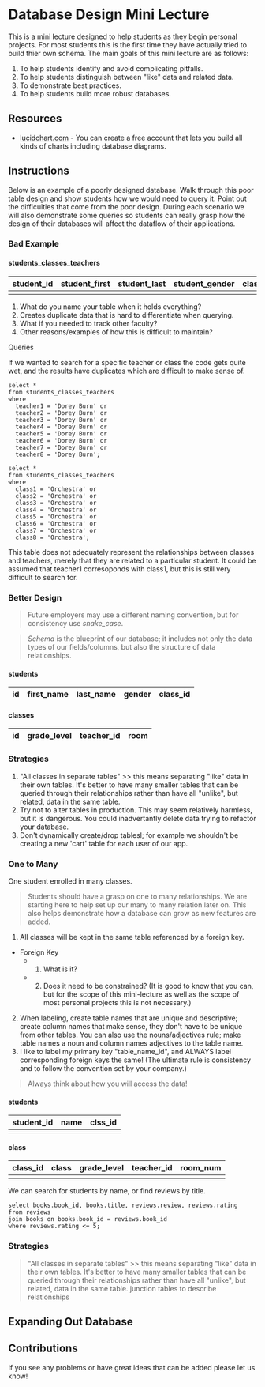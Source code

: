 # Database Design Mini Lecture
This is a mini lecture designed to help students as they begin personal projects. For most students this is the first time they have actually tried to build thier own schema. The main goals of this mini lecture are as follows:

1. To help students identify and avoid complicating pitfalls. 
2. To help students distinguish between "like" data and related data.
3. To demonstrate best practices.
4. To help students build more robust databases.

## Resources
* [lucidchart.com](https://lucidchart.com/) - You can create a free account that lets you build all kinds of charts including database diagrams.

## Instructions
Below is an example of a poorly designed database. Walk through this poor table design and show students how we would need to query it. Point out the difficulties that come from the poor design.  During each scenario we will also demonstrate some queries so students can really grasp how the design of their databases will affect the dataflow of their applications.


### Bad Example 
  #### students_classes_teachers
  | student_id  | student_first | student_last | student_gender | class1 | class2 | class3 | class4 | class5 | teacher1 | teacher2 | teacher3 | teacher4 | teacher5 |
  | ----------- | ------------- | ------------ | -------------- | ------ | ------ | ------ | ------ | ------ | -------- | -------- | -------- | -------- | -------- |   
  |             |               |              |                |        |        |        |        |        |          |          |          |          |          |
  1. What do you name your table when it holds everything?
  2. Creates duplicate data that is hard to differentiate when querying.
  3. What if you needed to track other faculty?
  4. Other reasons/examples of how this is difficult to maintain?


  Queries

  If we wanted to search for a specific teacher or class the code gets quite wet, and the results have duplicates which are difficult to make sense of. 
  ```
  select * 
  from students_classes_teachers
  where 
    teacher1 = 'Dorey Burn' or 
    teacher2 = 'Dorey Burn' or
    teacher3 = 'Dorey Burn' or
    teacher4 = 'Dorey Burn' or
    teacher5 = 'Dorey Burn' or
    teacher6 = 'Dorey Burn' or
    teacher7 = 'Dorey Burn' or
    teacher8 = 'Dorey Burn';
  ```
  ```
  select * 
  from students_classes_teachers
  where 
    class1 = 'Orchestra' or
    class2 = 'Orchestra' or
    class3 = 'Orchestra' or
    class4 = 'Orchestra' or
    class5 = 'Orchestra' or
    class6 = 'Orchestra' or
    class7 = 'Orchestra' or
    class8 = 'Orchestra';
  ```
  This table does not adequately represent the relationships between classes and teachers, merely that they are related to a particular student. It could be assumed that teacher1 corresoponds with class1, but this is still very difficult to search for. 

### Better Design
> Future employers may use a different naming convention, but for consistency use _snake\_case_.

> *Schema* is the blueprint of our database; it includes not only the data types of our fields/columns, but also the structure of data relationships.

  #### students
  | id  | first_name | last_name | gender | class_id |
  | --- | ---------- | --------- | ------ | -------- |

  #### classes
  | id | grade_level | teacher_id | room |
  | -- | ----------- | ---------- | ---- |
### Strategies
1. "All classes in separate tables" >> this means separating "like" data in their own tables. It's better to have many smaller tables that can be queried through their relationships rather than have all "unlike", but related, data in the same table.
2. Try not to alter tables in production. This may seem relatively harmless, but it is dangerous. You could inadvertantly delete data trying to refactor your database.
3. Don't dynamically create/drop tablesl; for example we shouldn't be creating a new 'cart' table for each user of our app.

### One to Many
  One student enrolled in many classes.
  > Students should have a grasp on one to many relationships. We are starting here to help set up our many to many relation later on. This also helps demonstrate how a database can grow as new features are added.

  1. All classes will be kept in the same table referenced by a foreign key.
  * Foreign Key
    - 1. What is it?
    - 2. Does it need to be constrained? (It is good to know that you can, but for the scope of this mini-lecture as well as the scope of most personal projects this is not necessary.)
  2. When labeling, create table names that are unique and descriptive; create column names that make sense, they don't have to be unique from other tables. You can also use the nouns/adjectives rule; make table names a noun and column names adjectives to the table name.   
  3. I like to label my primary key "table_name_id", and ALWAYS label corresponding foreign keys the same! (The ultimate rule is consistency and to follow the convention set by your company.)
> Always think about how you will access the data!

  #### students
  | student_id  | name | clss_id |
  | ----------- | ---- | ------- |
  |             |      |         |
  #### class
  | class_id  | class | grade_level | teacher_id | room_num |
  | --------- | ----- | ----------- | ---------- | -------- |
  |           |       |             |            |          |
We can search for students by name, or find reviews by title.
```
select books.book_id, books.title, reviews.review, reviews.rating
from reviews
join books on books.book_id = reviews.book_id
where reviews.rating <= 5;
```
### Strategies
> "All classes in separate tables" >> this means separating "like" data in their own tables. It's better to have many smaller tables that can be queried through their relationships rather than have all "unlike", but related, data in the same table.
> junction tables to describe relationships

## Expanding Out Database

## Contributions
  If you see any problems or have great ideas that can be added please let us know!